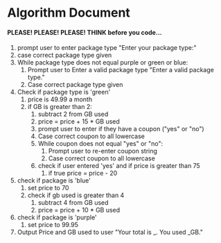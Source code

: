 # Algorithm Document
#### PLEASE! PLEASE! PLEASE! THINK before you code...
1. prompt user to enter package type "Enter your package type:"
2. case correct package type given
3. While package type does not equal purple or green or blue:
   1. Prompt user to Enter a valid package type "Enter a valid package type."
   2. Case correct package type given
4. Check if package type is 'green'    
   1. price is 49.99 a month  
   2. if GB is greater than 2:   
      1. subtract 2 from GB used 
      2. price = price + 15 * GB used 
      3. prompt user to enter if they have a coupon ("yes" or "no")
      4. Case correct coupon to all lowercase
      5. While coupon does not equal "yes" or "no":
         1. Prompt user to re-enter coupon string
         2. Case correct coupon to all lowercase
      6. check if user entered 'yes' and if price is greater than 75
         1. if true price = price - 20  
5. check if package is 'blue' 
   1. set price to 70
   2. check if gb used is greater than 4
      1. subtract 4 from GB used
      2. price = price + 10 * GB used
6. check if package is 'purple'
   1.  set price to 99.95
7. Output Price and GB used to user "Your total is _. You used _GB."



